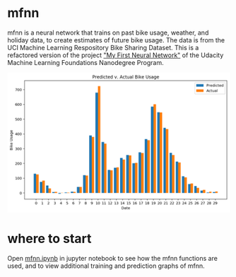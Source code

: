 # mfnn

mfnn is a neural network that trains on past bike usage, weather, and holiday data, to create estimates of future bike usage. The data is from the UCI Machine Learning Respository Bike Sharing Dataset. This is a refactored version of the project ["My First Neural Network"](https://github.com/udacity/deep-learning/tree/master/first-neural-network) of the Udacity Machine Learning Foundations Nanodegree Program.

![Alt text](predvsact30days.png?raw=true)


# where to start

Open [mfnn.ipynb](mfnn.ipynb) in jupyter notebook to see how the mfnn functions are used, and to view additional training and prediction graphs of mfnn.

